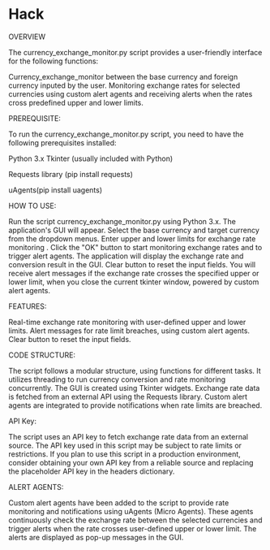 # Hack
OVERVIEW

The currency_exchange_monitor.py script provides a user-friendly interface for the following functions:

Currency_exchange_monitor between the base currency and foreign currency inputed by the user.
Monitoring exchange rates for selected currencies using custom alert agents and receiving alerts when the rates cross predefined upper and lower limits.


PREREQUISITE:

To run the currency_exchange_monitor.py script, you need to have the following prerequisites installed:

Python 3.x
Tkinter (usually included with Python)

Requests library (pip install requests)

uAgents(pip install uagents)


HOW TO USE:

Run the script currency_exchange_monitor.py using Python 3.x.
The application's GUI will appear.
Select the base currency and target currency from the dropdown menus.
Enter upper and lower limits for exchange rate monitoring .
Click the "OK" button to start monitoring exchange rates and to trigger alert agents.
The application will display the exchange rate and conversion result in the GUI.
Clear button to reset the input fields.
You will receive alert messages if the exchange rate crosses the specified upper or lower limit, when you close the current tkinter window, powered by custom alert agents.


FEATURES:

Real-time exchange rate monitoring with user-defined upper and lower limits.
Alert messages for rate limit breaches, using custom alert agents.
Clear button to reset the input fields.


CODE STRUCTURE:

The script follows a modular structure, using functions for different tasks.
It utilizes threading to run currency conversion and rate monitoring concurrently.
The GUI is created using Tkinter widgets.
Exchange rate data is fetched from an external API using the Requests library.
Custom alert agents are integrated to provide notifications when rate limits are breached.


API Key:

The script uses an API key to fetch exchange rate data from an external source. The API key used in this script may be subject to rate limits or restrictions. If you plan to use this script in a production environment, consider obtaining your own API key from a reliable source and replacing the placeholder API key in the headers dictionary.


ALERT AGENTS:

Custom alert agents have been added to the script to provide rate monitoring and notifications using uAgents (Micro Agents). These agents continuously check the exchange rate between the selected currencies and trigger alerts when the rate crosses user-defined upper or lower limit. The alerts are displayed as pop-up messages in the GUI.
